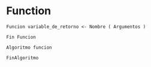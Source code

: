 # Function

```
Funcion variable_de_retorno <- Nombre ( Argumentos )
	
Fin Funcion

Algoritmo funcion
	
FinAlgoritmo
```